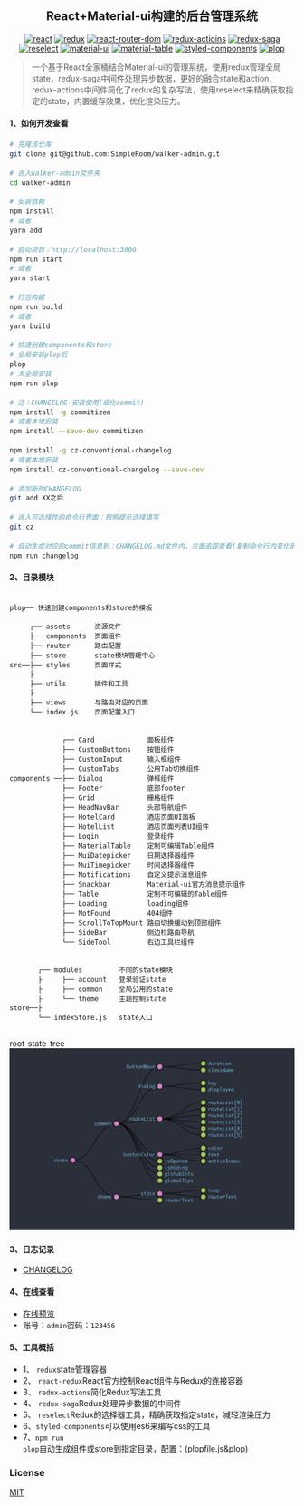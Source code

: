 <h2 align="center">React+Material-ui构建的后台管理系统</h2>

<div align="center">

[![react](https://img.shields.io/badge/react-v16.10.2-%2361dafb)](https://reactjs.org/)
[![redux](https://img.shields.io/badge/redux-v4.0.4-%23764abc)](https://redux.js.org/)
[![react-router-dom](https://img.shields.io/badge/react--router--dom-v5.1.2-brightgreen)](https://reacttraining.com/react-router/)
[![redux-actioins](https://img.shields.io/badge/redux--actions-v2.6.5-green)](https://redux-actions.js.org/)
[![redux-saga](https://img.shields.io/badge/redux--saga-v1.1.1-blue)](https://redux-saga.js.org/)
[![reselect](https://img.shields.io/badge/reselect-v4.0.0-green)](https://github.com/reduxjs/reselect)
[![material-ui](https://img.shields.io/badge/%40material--ui-v4.5.1-%23764abc)](https://github.com/mui-org/material-ui)
[![material-table](https://img.shields.io/badge/material--table-v1.53.0-%233f51b5)](https://material-table.com/)
[![styled-components](https://img.shields.io/badge/styled--components-v4.4.0-orange)](https://www.styled-components.com)
[![plop](https://img.shields.io/badge/plop-v2.5.0-%233ab88b)](https://plopjs.com/)

</div>

> 一个基于React全家桶结合Material-ui的管理系统，使用redux管理全局state，redux-saga中间件处理异步数据，更好的融合state和action，redux-actions中间件简化了redux的复杂写法，使用reselect来精确获取指定的state，内置缓存效果，优化渲染压力。

#### 1、如何开发查看

``` bash
# 克隆该仓库
git clone git@github.com:SimpleRoom/walker-admin.git

# 进入walker-admin文件夹
cd walker-admin

# 安装依赖
npm install
# 或者
yarn add

# 启动项目：http://localhost:3800
npm run start
# 或者
yarn start

# 打包构建
npm run build
# 或者
yarn build

# 快速创建components和store
# 全局安装plop后
plop
# 未全局安装
npm run plop

# 注：CHANGELOG-安装使用(细化commit)
npm install -g commitizen
# 或者本地安装
npm install --save-dev commitizen

npm install -g cz-conventional-changelog
# 或者本地安装
npm install cz-conventional-changelog --save-dev

# 添加新的CHANGELOG
git add XX之后

# 进入可选择性的命令行界面：按照提示选择填写
git cz

# 自动生成对应的commit信息到：CHANGELOG.md文件内，方面追踪查看(复制命令行内变化到changelog)
npm run changelog


```

#### 2、目录模块


```shell

plop── 快速创建components和store的模板

     ┌── assets      资源文件
     ├── components  页面组件
     ├── router      路由配置
     ├── store       state模块管理中心
src──├── styles      页面样式
     ├
     ├── utils       插件和工具
     ├
     ├── views       与路由对应的页面
     └── index.js    页面配置入口
     
 
             ┌── Card             面板组件
             ├── CustomButtons    按钮组件
             ├── CustomInput      输入框组件
             ├── CustomTabs       公用Tab切换组件
components ──├── Dialog           弹框组件
             ├── Footer           底部footer
             ├── Grid             栅格组件
             ├── HeadNavBar       头部导航组件
             ├── HotelCard        酒店页面UI面板
             ├── HotelList        酒店页面列表UI组件
             ├── Login            登录组件
             ├── MaterialTable    定制可编辑Table组件
             ├── MuiDatepicker    日期选择器组件
             ├── MuiTimepicker    时间选择器组件
             ├── Notifications    自定义提示消息组件
             ├── Snackbar         Material-ui官方消息提示组件
             ├── Table            定制不可编辑的Table组件
             ├── Loading          loading组件
             ├── NotFound         404组件
             ├── ScrollToTopMount 路由切换缓动到顶部组件
             ├── SideBar          侧边栏路由导航
             └── SideTool         右边工具栏组件
             
             
       ┌── modules         不同的state模块
       ├     ├── account   登录验证state
       ├     ├── common    全局公用的state
       ├     └── theme     主题控制state
store──├
       └── indexStore.js   state入口
     
```
root-state-tree
![](./doc/state-tree.png)

#### 3、日志记录
+ [CHANGELOG](https://github.com/SimpleRoom/walker-admin/blob/master/CHANGELOG.md)

#### 4、在线查看
+ [在线预览](https://simpleroom.github.io/)
+ 账号：<code>admin</code>密码：<code>123456</code>

#### 5、工具概括

+ 1、 <code>redux</code>state管理容器
+ 2、 <code>react-redux</code>React官方控制React组件与Redux的连接容器
+ 3、 <code>redux-actions</code>简化Redux写法工具
+ 4、 <code>redux-saga</code>Redux处理异步数据的中间件
+ 5、 <code>reselect</code>Redux的选择器工具，精确获取指定state，减轻渲染压力
+ 6、<code>styled-components</code>可以使用es6来编写css的工具
+ 7、<code>npm run plop</code>自动生成组件或store到指定目录，配置：(plopfile.js&plop)

### License

[MIT](http://opensource.org/licenses/MIT)
